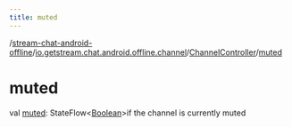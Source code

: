 ```yaml
---
title: muted
---
```

/[stream-chat-android-offline](../../index.md)/[io.getstream.chat.android.offline.channel](../index.md)/[ChannelController](index.md)/[muted](muted.md)  
  
  
  
# muted  
val [muted](muted.md): StateFlow&lt;[Boolean](https://kotlinlang.org/api/latest/jvm/stdlib/kotlin/-boolean/index.html)&gt;if the channel is currently muted
